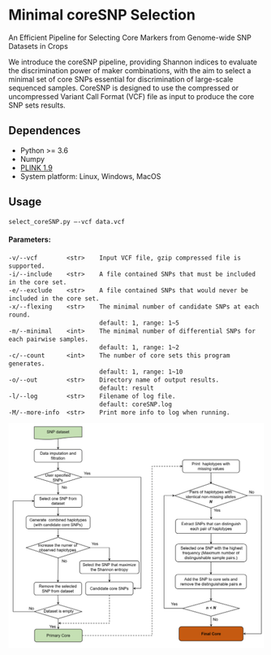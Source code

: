 # Minimal coreSNP Selection
An Efficient Pipeline for Selecting Core Markers from Genome-wide SNP Datasets in Crops
<br>

We introduce the coreSNP pipeline, providing Shannon indices to evaluate the discrimination power of maker combinations, with the aim to select a minimal set of core SNPs essential for discrimination of large-scale sequenced samples. 
CoreSNP is designed to use the compressed or uncompressed Variant Call Format (VCF) file as input to produce the core SNP sets results.

## Dependences
* Python >= 3.6
* Numpy
* [PLINK 1.9](https://www.cog-genomics.org/plink/)
* System platform: Linux, Windows, MacOS


## Usage
    select_coreSNP.py –-vcf data.vcf


#### Parameters:
    -v/--vcf        <str>    Input VCF file, gzip compressed file is supported.
    -i/--include    <str>    A file contained SNPs that must be included in the core set.
    -e/--exclude    <str>    A file contained SNPs that would never be included in the core set.
    -x/--flexing    <str>    The minimal number of candidate SNPs at each round.
                             default: 1, range: 1~5
    -m/--minimal    <int>    The minimal number of differential SNPs for each pairwise samples.
                             default: 1, range: 1~2
    -c/--count      <int>    The number of core sets this program generates.
                             default: 1, range: 1~10
    -o/--out        <str>    Directory name of output results.
                             default: result
    -l/--log        <str>    Filename of log file.
                             default: coreSNP.log
    -M/--more-info  <str>    Print more info to log when running.



![](images/pipeline.png)

<br>
